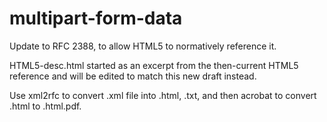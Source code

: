 multipart-form-data
===================

Update to RFC 2388, to allow HTML5 to normatively reference it. 

HTML5-desc.html  started as an excerpt from the then-current HTML5 reference
                 and will be edited to match this new draft instead.


Use xml2rfc to convert .xml file into .html, .txt, and then acrobat to
convert .html to .html.pdf.

